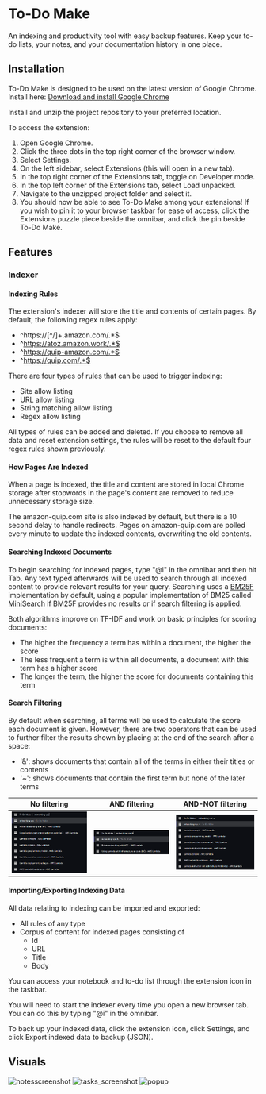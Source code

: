 # To-Do Make
An indexing and productivity tool with easy backup features. Keep your to-do lists, your notes, and your documentation history in one place.

## Installation
To-Do Make is designed to be used on the latest version of Google Chrome. Install here: <a href="https://support.google.com/chrome/answer/95346?hl=en-GB&co=GENIE.Platform%3DDesktop#zippy=">Download and install Google Chrome</a>

Install and unzip the project repository to your preferred location.

To access the extension:
1. Open Google Chrome.
2. Click the three dots in the top right corner of the browser window.
3. Select Settings.
4. On the left sidebar, select Extensions (this will open in a new tab).
5. In the top right corner of the Extensions tab, toggle on Developer mode.
6. In the top left corner of the Extensions tab, select Load unpacked.
7. Navigate to the unzipped project folder and select it.
8. You should now be able to see To-Do Make among your extensions! If you wish to pin it to your browser taskbar for ease of access, click the Extensions puzzle piece beside the omnibar, and click the pin beside To-Do Make.

## Features

### Indexer

#### Indexing Rules

The extension's indexer will store the title and contents of certain pages. By default, the following regex rules apply:
- ^https://[^/]+.amazon.com/.*$
- ^https://atoz.amazon.work/.*$
- ^https://quip-amazon.com/.*$
- ^https://quip.com/.*$

There are four types of rules that can be used to trigger indexing:
- Site allow listing
- URL allow listing
- String matching allow listing
- Regex allow listing

All types of rules can be added and deleted. If you choose to remove all data and reset extension settings, the rules will be reset to the default four regex rules shown previously.

#### How Pages Are Indexed

When a page is indexed, the title and content are stored in local Chrome storage after stopwords in the page's content are removed to reduce unnecessary storage size.

The amazon-quip.com site is also indexed by default, but there is a 10 second delay to handle redirects. Pages on amazon-quip.com are polled every minute to update the indexed contents, overwriting the old contents.

#### Searching Indexed Documents

To begin searching for indexed pages, type "@i" in the omnibar and then hit Tab. Any text typed afterwards will be used to search through all indexed content to provide relevant results for your query. Searching uses a [BM25F](https://github.com/winkjs/wink-bm25-text-search) implementation by default, using a popular implementation of BM25 called [MiniSearch](https://github.com/lucaong/minisearch/blob/master/DESIGN_DOCUMENT.md) if BM25F provides no results or if search filtering is applied.

Both algorithms improve on TF-IDF and work on basic principles for scoring documents:
- The higher the frequency a term has within a document, the higher the score
- The less frequent a term is within all documents, a document with this term has a higher score
- The longer the term, the higher the score for documents containing this term

#### Search Filtering

By default when searching, all terms will be used to calculate the score each document is given. However, there are two operators that can be used to further filter the results shown by placing at the end of the search after a space:
- '&': shows documents that contain all of the terms in either their titles or contents
- '~': shows documents that contain the first term but none of the later terms

No filtering               |  AND filtering            |  AND-NOT filtering
:-------------------------:|:-------------------------:|:-------------------------:
![search_plain](uploads/indexer/search_plain.png)  |  ![search_and_filtering](uploads/indexer/search_and_filtering.png)  |  ![search_and_not__filtering](uploads/indexer/search_and_not_filtering.png)

#### Importing/Exporting Indexing Data

All data relating to indexing can be imported and exported:
- All rules of any type
- Corpus of content for indexed pages consisting of
    - Id
    - URL
    - Title
    - Body

You can access your notebook and to-do list through the extension icon in the taskbar.

You will need to start the indexer every time you open a new browser tab. You can do this by typing "@i" in the omnibar.

To back up your indexed data, click the extension icon, click Settings, and click Export indexed data to backup (JSON).



## Visuals
![notesscreenshot](/uploads/3bd9a7ef133bca56a548a7efd9023cf3/notesscreenshot.png)
![tasks_screenshot](/uploads/33183a9bd105bdb54159b5bc8701a793/tasks_screenshot.png)
![popup](/uploads/f1b7ba83d31ca2bb90f7fd3bae4e147c/popup.png)


